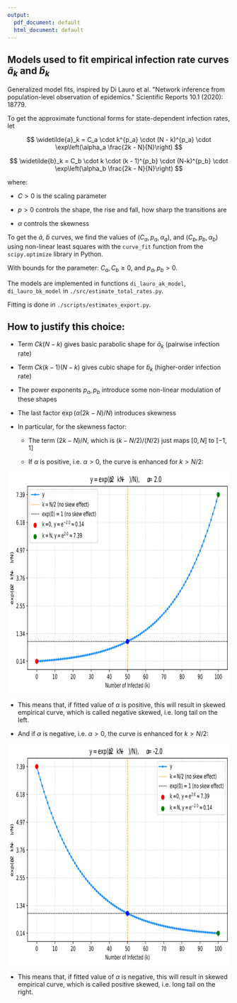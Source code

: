 ```yaml
---
output:
  pdf_document: default
  html_document: default
---
```

## Models used to fit empirical infection rate curves $\widetilde{a}_k$ and $\widetilde{b}_k$

Generalized model fits, inspired by Di Lauro et al. "Network inference from population-level observation of epidemics." Scientific Reports 10.1 (2020): 18779.

To get the approximate functional forms for state-dependent infection rates, let

$$
\widetilde{a}_k = C_a \cdot k^{p_a} \cdot (N - k)^{p_a} 
\cdot \exp\left(\alpha_a \frac{2k - N}{N}\right) 
$$

$$
\widetilde{b}_k = C_b \cdot k \cdot (k - 1)^{p_b} 
\cdot (N-k)^{p_b} \cdot \exp\left(\alpha_b \frac{2k - N}{N}\right)
$$

where:

- $C > 0$ is the scaling parameter

- $p > 0$ controls the shape, the rise and fall, how sharp the transitions are

- $\alpha$ controls the skewness


To get the $\widetilde{a}$, $\widetilde{b}$ curves, we find the values of $(C_a, p_a, \alpha_a)$, and $(C_b, p_b, \alpha_b)$ using non-linear least squares with the `curve_fit` function from the `scipy.optimize` library in Python.

With bounds for the parameter: $C_a, C_b \ge 0$, and $p_a, p_b > 0$.

The models are implemented in functions `di_lauro_ak_model`, `di_lauro_bk_model` in `./src/estimate_total_rates.py`.

Fitting is done in `./scripts/estimates_export.py`.

## How to justify this choice:

- Term $C k (N - k)$ gives basic parabolic shape for $\widetilde{a}_k$ (pairwise infection rate)

- Term $C k (k - 1) (N - k)$ gives cubic shape for $\widetilde{b}_k$ (higher-order infection rate)

- The power exponents $p_{a}, p_{b}$ introduce some non-linear modulation of these shapes

- The last factor $\exp(\alpha (2k - N) / N)$ introduces skewness

- In particular, for the skewness factor:
  - The term $(2k - N) / N$, which is $(k - N/2)/(N/2)$ just maps $[0, N]$ to $[-1, 1]$

  - If $\alpha$ is positive, i.e. $\alpha > 0$, the curve is enhanced for $k > N/2$:

<img src="../figures/combined/tilde_fits/negative_skewed.svg" alt="negative skewed" width="800" height="500">

  - This means that, if fitted value of $\alpha$ is positive, this will result in skewed empirical curve, which is called negative skewed, i.e. long tail on the left.

  - And if $\alpha$ is negative, i.e. $\alpha > 0$, the curve is enhanced for $k > N/2$:

<img src="../figures/combined/tilde_fits/positive_skewed.svg" alt="positive skewed" width="800" height="500">

  - This means that, if fitted value of $\alpha$ is negative, this will result in skewed empirical curve, which is called positive skewed, i.e. long tail on the right.



